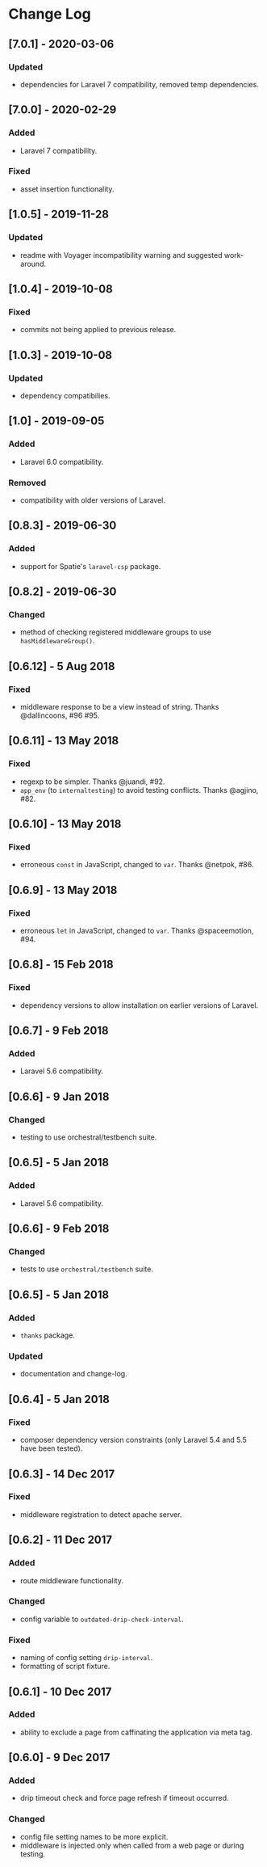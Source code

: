 # Change Log

## [7.0.1] - 2020-03-06
### Updated
- dependencies for Laravel 7 compatibility, removed temp dependencies.

## [7.0.0] - 2020-02-29
### Added
- Laravel 7 compatibility.

### Fixed
- asset insertion functionality.

## [1.0.5] - 2019-11-28
### Updated
- readme with Voyager incompatibility warning and suggested work-around.

## [1.0.4] - 2019-10-08
### Fixed
- commits not being applied to previous release.

## [1.0.3] - 2019-10-08
### Updated
- dependency compatibilies.

## [1.0] - 2019-09-05
### Added
- Laravel 6.0 compatibility.

### Removed
- compatibility with older versions of Laravel.

## [0.8.3] - 2019-06-30
### Added
- support for Spatie's `laravel-csp` package.

## [0.8.2] - 2019-06-30
### Changed
- method of checking registered middleware groups to use `hasMiddlewareGroup()`.

## [0.6.12] - 5 Aug 2018
### Fixed
- middleware response to be a view instead of string. Thanks @dallincoons, #96 #95.

## [0.6.11] - 13 May 2018
### Fixed
- regexp to be simpler. Thanks @juandi, #92.
- `app_env` (to `internaltesting`) to avoid testing conflicts. Thanks @agjino, #82.

## [0.6.10] - 13 May 2018
### Fixed
- erroneous `const` in JavaScript, changed to `var`. Thanks @netpok, #86.

## [0.6.9] - 13 May 2018
### Fixed
- erroneous `let` in JavaScript, changed to `var`. Thanks @spaceemotion, #94.

## [0.6.8] - 15 Feb 2018
### Fixed
- dependency versions to allow installation on earlier versions of Laravel.

## [0.6.7] - 9 Feb 2018
### Added
- Laravel 5.6 compatibility.

## [0.6.6] - 9 Jan 2018
### Changed
- testing to use orchestral/testbench suite.

## [0.6.5] - 5 Jan 2018
### Added
- Laravel 5.6 compatibility.

## [0.6.6] - 9 Feb 2018
### Changed
- tests to use `orchestral/testbench` suite.

## [0.6.5] - 5 Jan 2018
### Added
- `thanks` package.

### Updated
- documentation and change-log.

## [0.6.4] - 5 Jan 2018
### Fixed
- composer dependency version constraints (only Laravel 5.4 and 5.5 have been tested).

## [0.6.3] - 14 Dec 2017
### Fixed
- middleware registration to detect apache server.

## [0.6.2] - 11 Dec 2017
### Added
- route middleware functionality.

### Changed
- config variable to `outdated-drip-check-interval`.

### Fixed
- naming of config setting `drip-interval`.
- formatting of script fixture.

## [0.6.1] - 10 Dec 2017
### Added
- ability to exclude a page from caffinating the application via meta tag.

## [0.6.0] - 9 Dec 2017
### Added
- drip timeout check and force page refresh if timeout occurred.

### Changed
- config file setting names to be more explicit.
- middleware is injected only when called from a web page or during testing.
